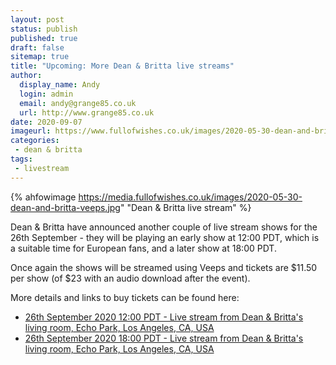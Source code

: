 ```yaml
---
layout: post
status: publish
published: true
draft: false
sitemap: true
title: "Upcoming: More Dean & Britta live streams"
author:
  display_name: Andy
  login: admin
  email: andy@grange85.co.uk
  url: http://www.grange85.co.uk
date: 2020-09-07
imageurl: https://www.fullofwishes.co.uk/images/2020-05-30-dean-and-britta-veeps.jpg
categories:
 - dean & britta
tags:
 - livestream
---
```


{% ahfowimage https://media.fullofwishes.co.uk/images/2020-05-30-dean-and-britta-veeps.jpg" "Dean & Britta live stream" %}

Dean & Britta have announced another couple of live stream shows for the 26th September - they will be playing an early show at 12:00 PDT, which is a suitable time for European fans, and a later show at 18:00 PDT. 

Once again the shows will be streamed using Veeps and tickets are $11.50 per show (of $23 with an audio download after the event).

More details and links to buy tickets can be found here:

 - [26th September 2020 12:00 PDT - Live stream from Dean & Britta's living room, Echo Park, Los Angeles, CA, USA](https://www.fullofwishes.co.uk/database/dean-and-britta/shows/2020/2020-09-26-dean-and-britta-livestream-early-show/)
 - [26th September 2020 18:00 PDT - Live stream from Dean & Britta's living room, Echo Park, Los Angeles, CA, USA](https://www.fullofwishes.co.uk/database/dean-and-britta/shows/2020/2020-09-26-dean-and-britta-livestream-late-show/)
